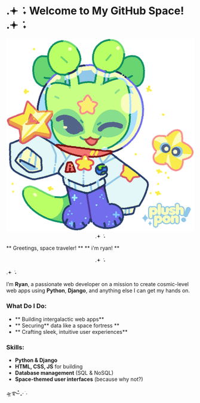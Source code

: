 # .𖥔 ݁ ˖ Welcome to My GitHub Space! .𖥔 ݁ ˖

<div align="center">
  <img src="https://github.com/ryfank/stuff/raw/main/E6r6Oq4XMAA5GQa.png" alt="Neopets Image">
  .𖥔 ݁ ˖ 
</div>

** Greetings, space traveler! **
** i'm ryan! **

<div align="center">
  .𖥔 ݁ ˖ 
</div>

.𖥔 ݁ ˖ 
   
I’m **Ryan**, a passionate web developer on a mission to create cosmic-level web apps using **Python**, **Django**, and anything else I can get my hands on. 

### What Do I Do:
- ** Building intergalactic web apps** 
- ** Securing** data like a space fortress ** 
- ** Crafting sleek, intuitive user experiences** 

### Skills:
- **Python & Django** 
- **HTML, CSS, JS** for building 
- **Database management** (SQL & NoSQL) 
- **Space-themed user interfaces** (because why not?) 

🛸࿐໋₊‧ ֹ٠

